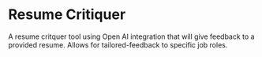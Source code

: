 # Resume Critiquer
A resume critquer tool using Open AI integration that will give feedback to a provided resume. Allows for tailored-feedback to specific job roles.
